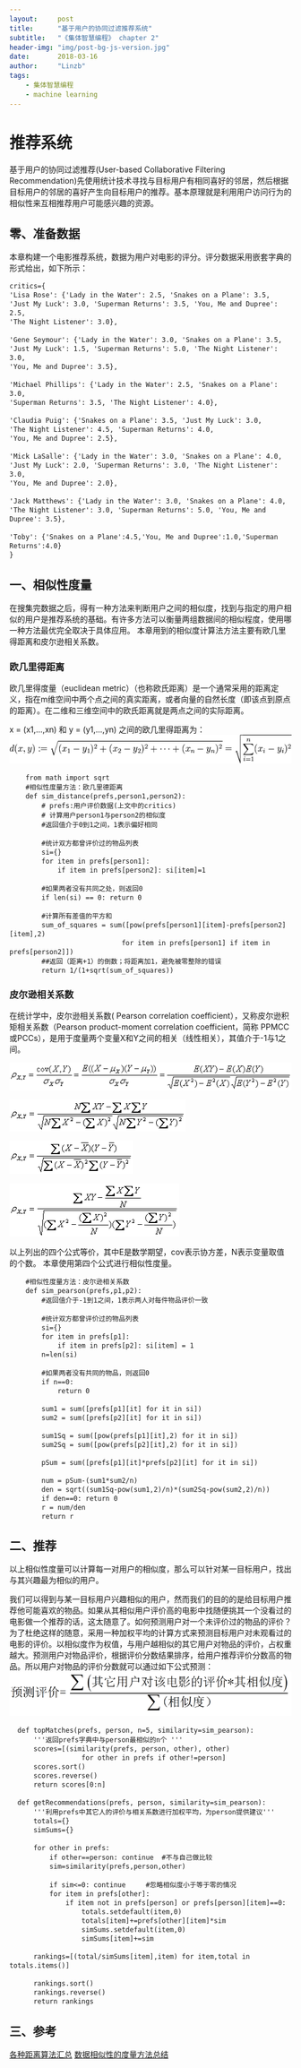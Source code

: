 ```yaml
---
layout:     post
title:      "基于用户的协同过滤推荐系统"
subtitle:   "《集体智慧编程》 chapter 2"
header-img: "img/post-bg-js-version.jpg"
date:       2018-03-16
author:     "Linzb"
tags:
    - 集体智慧编程
    - machine learning
---
```

# 推荐系统

基于用户的协同过滤推荐(User-based Collaborative Filtering Recommendation)先使用统计技术寻找与目标用户有相同喜好的邻居，然后根据目标用户的邻居的喜好产生向目标用户的推荐。基本原理就是利用用户访问行为的相似性来互相推荐用户可能感兴趣的资源。


## 零、准备数据
本章构建一个电影推荐系统，数据为用户对电影的评分。评分数据采用嵌套字典的形式给出，如下所示：
```
critics={
'Lisa Rose': {'Lady in the Water': 2.5, 'Snakes on a Plane': 3.5,
'Just My Luck': 3.0, 'Superman Returns': 3.5, 'You, Me and Dupree': 2.5,
'The Night Listener': 3.0},

'Gene Seymour': {'Lady in the Water': 3.0, 'Snakes on a Plane': 3.5,
'Just My Luck': 1.5, 'Superman Returns': 5.0, 'The Night Listener': 3.0,
'You, Me and Dupree': 3.5},

'Michael Phillips': {'Lady in the Water': 2.5, 'Snakes on a Plane': 3.0,
'Superman Returns': 3.5, 'The Night Listener': 4.0},

'Claudia Puig': {'Snakes on a Plane': 3.5, 'Just My Luck': 3.0,
'The Night Listener': 4.5, 'Superman Returns': 4.0,
'You, Me and Dupree': 2.5},

'Mick LaSalle': {'Lady in the Water': 3.0, 'Snakes on a Plane': 4.0,
'Just My Luck': 2.0, 'Superman Returns': 3.0, 'The Night Listener': 3.0,
'You, Me and Dupree': 2.0},

'Jack Matthews': {'Lady in the Water': 3.0, 'Snakes on a Plane': 4.0,
'The Night Listener': 3.0, 'Superman Returns': 5.0, 'You, Me and Dupree': 3.5},

'Toby': {'Snakes on a Plane':4.5,'You, Me and Dupree':1.0,'Superman Returns':4.0}
}
```

## 一、相似性度量
 在搜集完数据之后，得有一种方法来判断用户之间的相似度，找到与指定的用户相似的用户是推荐系统的基础。有许多方法可以衡量两组数据间的相似程度，使用哪一种方法最优完全取决于具体应用。 本章用到的相似度计算法方法主要有欧几里得距离和皮尔逊相关系数。
###  欧几里得距离
欧几里得度量（euclidean metric）（也称欧氏距离）是一个通常采用的距离定义，指在m维空间中两个点之间的真实距离，或者向量的自然长度（即该点到原点的距离）。在二维和三维空间中的欧氏距离就是两点之间的实际距离。

x = (x1,...,xn) 和 y = (y1,...,yn) 之间的欧几里得距离为：
![ ](/img/in-post/2018-03-16-PCI-chapter2.png)
```
    from math import sqrt  
    #相似性度量方法：欧几里德距离
    def sim_distance(prefs,person1,person2):
        # prefs:用户评价数据(上文中的critics)
        # 计算用户person1与person2的相似度
        #返回值介于0到1之间，1表示偏好相同

        #统计双方都曾评价过的物品列表
        si={}
        for item in prefs[person1]:
            if item in prefs[person2]: si[item]=1

        #如果两者没有共同之处，则返回0
        if len(si) == 0: return 0

        #计算所有差值的平方和
        sum_of_squares = sum([pow(prefs[person1][item]-prefs[person2][item],2)
                            for item in prefs[person1] if item in prefs[person2]])
        ##返回（距离+1）的倒数；将距离加1，避免被零整除的错误
        return 1/(1+sqrt(sum_of_squares))
```



### 皮尔逊相关系数
在统计学中，皮尔逊相关系数( Pearson correlation coefficient），又称皮尔逊积矩相关系数（Pearson product-moment correlation coefficient，简称 PPMCC或PCCs），是用于度量两个变量X和Y之间的相关（线性相关），其值介于-1与1之间。

  ![ ](/img/in-post/2018-03-16-PCI-chapter2-peason1.png)

  ![ ](/img/in-post/2018-03-16-PCI-chapter2-peason2.png)

  ![ ](/img/in-post/2018-03-16-PCI-chapter2-peason3.png)

  ![ ](/img/in-post/2018-03-16-PCI-chapter2-peason4.png)

以上列出的四个公式等价，其中E是数学期望，cov表示协方差，N表示变量取值的个数。
本章使用第四个公式进行相似性度量。
```
    #相似性度量方法：皮尔逊相关系数
    def sim_pearson(prefs,p1,p2):
        #返回值介于-1到1之间，1表示两人对每件物品评价一致

        #统计双方都曾评价过的物品列表
        si={}
        for item in prefs[p1]:
            if item in prefs[p2]: si[item] = 1
        n=len(si)

        #如果两者没有共同的物品，则返回0
        if n==0:
            return 0

        sum1 = sum([prefs[p1][it] for it in si])
        sum2 = sum([prefs[p2][it] for it in si])

        sum1Sq = sum([pow(prefs[p1][it],2) for it in si])
        sum2Sq = sum([pow(prefs[p2][it],2) for it in si])

        pSum = sum([prefs[p1][it]*prefs[p2][it] for it in si])

        num = pSum-(sum1*sum2/n)
        den = sqrt((sum1Sq-pow(sum1,2)/n)*(sum2Sq-pow(sum2,2)/n))
        if den==0: return 0
        r = num/den
        return r
```
## 二、推荐

以上相似性度量可以计算每一对用户的相似度，那么可以针对某一目标用户，找出与其兴趣最为相似的用户。

我们可以得到与某一目标用户兴趣相似的用户，然而我们的目的的是给目标用户推荐他可能喜欢的物品。如果从其相似用户评价高的电影中找随便挑其一个没看过的电影做一个推荐的话，这太随意了。如何预测用户对一个未评价过的物品的评价？为了杜绝这样的随意，采用一种加权平均的计算方式来预测目标用户对未观看过的电影的评价。以相似度作为权值，与用户越相似的其它用户对物品的评价，占权重越大。预测用户对物品评价，根据评价分数结果排序，给用户推荐评价分数高的物品。所以用户对物品的评价分数就可以通过如下公式预测：
  ![ ](/img/in-post/2018-03-16-PCI-chapter2-critics.png)

```
  def topMatches(prefs, person, n=5, similarity=sim_pearson):
      '''返回prefs字典中与person最相似的n个 '''
      scores=[(similarity(prefs, person, other), other)
                  for other in prefs if other!=person]
      scores.sort()
      scores.reverse()
      return scores[0:n]

  def getRecommendations(prefs, person, similarity=sim_pearson):
      '''利用prefs中其它人的评价与相关系数进行加权平均，为person提供建议'''
      totals={}
      simSums={}

      for other in prefs:
          if other==person: continue  #不与自己做比较
          sim=similarity(prefs,person,other)

          if sim<=0: continue     #忽略相似度小于等于零的情况
          for item in prefs[other]:
              if item not in prefs[person] or prefs[person][item]==0:
                  totals.setdefault(item,0)
                  totals[item]+=prefs[other][item]*sim
                  simSums.setdefault(item,0)
                  simSums[item]+=sim

      rankings=[(total/simSums[item],item) for item,total in totals.items()]

      rankings.sort()
      rankings.reverse()
      return rankings
```



## 三、参考
[各种距离算法汇总](http://blog.csdn.net/mousever/article/details/45967643)
[数据相似性的度量方法总结](https://blog.csdn.net/guoziqing506/article/details/51779536)
